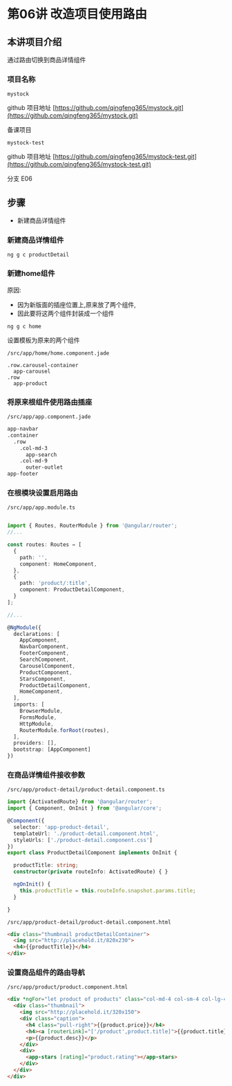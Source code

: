 # 第06讲 改造项目使用路由

## 本讲项目介绍

通过路由切换到商品详情组件

### 项目名称

`mystock`

github 项目地址
[https://github.com/qingfeng365/mystock.git](https://github.com/qingfeng365/mystock.git)

备课项目

`mystock-test`

github 项目地址
[https://github.com/qingfeng365/mystock-test.git](https://github.com/qingfeng365/mystock-test.git)

分支 E06

## 步骤

- 新建商品详情组件

### 新建商品详情组件

`ng g c productDetail`


### 新建home组件

原因:

- 因为新版面的插座位置上,原来放了两个组件,
- 因此要将这两个组件封装成一个组件

`ng g c home`


设置模板为原来的两个组件


`/src/app/home/home.component.jade`

```jade
.row.carousel-container
  app-carousel
.row
  app-product
```

### 将原来根组件使用路由插座

`/src/app/app.component.jade`

```html
app-navbar
.container
  .row
    .col-md-3
      app-search
    .col-md-9
      outer-outlet
app-footer
```


### 在根模块设置启用路由

`/src/app/app.module.ts`

```ts

import { Routes, RouterModule } from '@angular/router';
//...

const routes: Routes = [
  {
    path: '',
    component: HomeComponent,
  },
  {
    path: 'product/:title',
    component: ProductDetailComponent,
  }
];

//...

@NgModule({
  declarations: [
    AppComponent,
    NavbarComponent,
    FooterComponent,
    SearchComponent,
    CarouselComponent,
    ProductComponent,
    StarsComponent,
    ProductDetailComponent,
    HomeComponent,
  ],
  imports: [
    BrowserModule,
    FormsModule,
    HttpModule,
    RouterModule.forRoot(routes),
  ],
  providers: [],
  bootstrap: [AppComponent]
})

```

### 在商品详情组件接收参数

`/src/app/product-detail/product-detail.component.ts`

```ts
import {ActivatedRoute} from '@angular/router';
import { Component, OnInit } from '@angular/core';

@Component({
  selector: 'app-product-detail',
  templateUrl: './product-detail.component.html',
  styleUrls: ['./product-detail.component.css']
})
export class ProductDetailComponent implements OnInit {

  productTitle: string;
  constructor(private routeInfo: ActivatedRoute) { }

  ngOnInit() {
    this.productTitle = this.routeInfo.snapshot.params.title;
  }

}

```

`/src/app/product-detail/product-detail.component.html`

```html
<div class="thumbnail productDetailContainer">
  <img src="http://placehold.it/820x230">
  <h4>{{productTitle}}</h4>
</div>
```


### 设置商品组件的路由导航

`/src/app/product/product.component.html`

```html
<div *ngFor="let product of products" class="col-md-4 col-sm-4 col-lg-4">
  <div class="thumbnail">
    <img src="http://placehold.it/320x150">
    <div class="caption">
      <h4 class="pull-right">{{product.price}}</h4>
      <h4><a [routerLink]="['/product',product.title]">{{product.title}}</a></h4>
      <p>{{product.desc}}</p>
    </div>
    <div>
      <app-stars [rating]="product.rating"></app-stars>
    </div>
  </div>
</div>
```